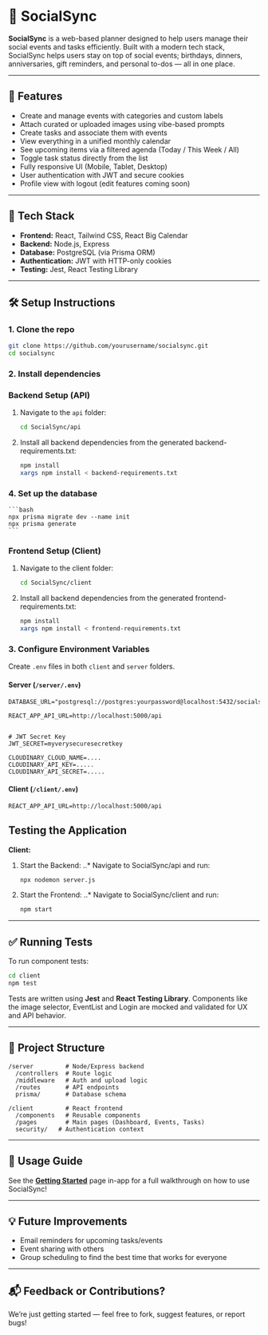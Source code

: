 # 📅 SocialSync

**SocialSync** is a web-based planner designed to help users manage their social events and tasks efficiently. Built with a modern tech stack, SocialSync helps users stay on top of social events; birthdays, dinners, anniversaries, gift reminders, and personal to-dos — all in one place.

---

## 🚀 Features

- Create and manage events with categories and custom labels
- Attach curated or uploaded images using vibe-based prompts
- Create tasks and associate them with events
- View everything in a unified monthly calendar
- See upcoming items via a filtered agenda (Today / This Week / All)
- Toggle task status directly from the list
- Fully responsive UI (Mobile, Tablet, Desktop)
- User authentication with JWT and secure cookies
- Profile view with logout (edit features coming soon)

---

## 🧱 Tech Stack

- **Frontend:** React, Tailwind CSS, React Big Calendar
- **Backend:** Node.js, Express
- **Database:** PostgreSQL (via Prisma ORM)
- **Authentication:** JWT with HTTP-only cookies
- **Testing:** Jest, React Testing Library

---

## 🛠 Setup Instructions

### 1. Clone the repo

```bash
git clone https://github.com/yourusername/socialsync.git
cd socialsync
```

### 2. Install dependencies

### Backend Setup (API)
1. Navigate to the `api` folder:
   ```bash
   cd SocialSync/api
    ```
2. Install all backend dependencies from the generated backend-requirements.txt:
    ```bash
    npm install
    xargs npm install < backend-requirements.txt

    ```

### 4. Set up the database
    ```bash
    npx prisma migrate dev --name init
    npx prisma generate
    ```


### Frontend Setup (Client)
1. Navigate to the client folder:
    ```bash
    cd SocialSync/client
    ```
2. Install all backend dependencies from the generated frontend-requirements.txt:
    ```bash
    npm install
    xargs npm install < frontend-requirements.txt
    ```

### 3. Configure Environment Variables

Create `.env` files in both `client` and `server` folders.

#### Server (`/server/.env`)

  ```env
  DATABASE_URL="postgresql://postgres:yourpassword@localhost:5432/socialsync"

  REACT_APP_API_URL=http://localhost:5000/api


  # JWT Secret Key
  JWT_SECRET=myverysecuresecretkey

  CLOUDINARY_CLOUD_NAME=....
  CLOUDINARY_API_KEY=.....
  CLOUDINARY_API_SECRET=.....

  ```

#### Client (`/client/.env`)

  ```env
  REACT_APP_API_URL=http://localhost:5000/api
  ```

## Testing the Application 
**Client:**

1. Start the Backend:
..* Navigate to SocialSync/api and run:
    ```bash
    npx nodemon server.js
    ```
2. Start the Frontend:
..* Navigate to SocialSync/client and run:
    ```bash
    npm start
    ```

---

## ✅ Running Tests

To run component tests:

```bash
cd client
npm test
```

Tests are written using **Jest** and **React Testing Library**. Components like the image selector, EventList and Login are mocked and validated for UX and API behavior.

---

## 📂 Project Structure

```
/server         # Node/Express backend
  /controllers  # Route logic
  /middleware   # Auth and upload logic
  /routes       # API endpoints
  prisma/       # Database schema

/client         # React frontend
  /components   # Reusable components
  /pages        # Main pages (Dashboard, Events, Tasks)
  security/   # Authentication context

```

---

## 📖 Usage Guide

See the **[Getting Started](http://localhost:3000/how-to)** page in-app for a full walkthrough on how to use SocialSync!

---

## 💡 Future Improvements

- Email reminders for upcoming tasks/events
- Event sharing with others
- Group scheduling to find the best time that works for everyone 

---

## 📬 Feedback or Contributions?

We’re just getting started — feel free to fork, suggest features, or report bugs!
